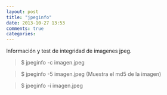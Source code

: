 ```yaml
---
layout: post
title: "jpeginfo"
date: 2013-10-27 13:53
comments: true
categories: 
---
```

Información y test de integridad de imagenes jpeg. 

>$ jpeginfo -c imagen.jpeg 

>$ jpeginfo -5 imagen.jpeg (Muestra el md5 de la imagen) 

>$ jpeginfo -i imagen.jpeg

